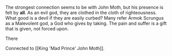 
The strongest connection seems to be with John Moth, but his presence is felt by **all**. As an evil god, they are clothed in the cloth of righteousness. What good is a devil if they are easily curbed? Many refer Armok Scrungus as a Malevolent god, a God who gives by taking. The pain and suffer is a gift that is given, not forced upon. 

There 

Connected to [[King 'Mad Prince' John Moth]].